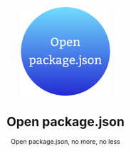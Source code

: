 <p align="center">
  <a href="https://jeremytenjo.com/" rel="noopener" target="_blank"><img width="200" src="https://github.com/jeremytenjo/open-package-json/blob/main/assets/images/logo.png?raw=true" alt="Open Package Json"></a></p>
</p>

<h1 align="center">Open package.json</h1>

<p align="center">Open package.json, no more, no less</p>
